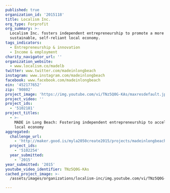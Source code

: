 ```yaml
---
published: true
organization_id: '2015118'
title: Localism Inc.
org_type: Forprofit
org_summary: >-
  Localism Inc. fosters independent entrepreneurship to promote a more
  sustainable, self-reliant local economy.
tags_indicators:
  - Entrepreneurship & innovation
  - Income & employment
charity_navigator_url: ''
organization_website:
  - www.localism.co/madelb
twitter: www.twitter.com/madeinlongbeach
instagram: www.instagram.com/madeinlongbeach
facebook: www.facebook.com/madeinlongbeach
ein: '452177652'
zip: '90802'
project_image: 'https://img.youtube.com/vi/TNz5Q0G-KAs/maxresdefault.jpg'
project_video: ''
project_ids:
  - '5102181'
project_titles:
  - >-
    MADE in Long Beach: Fostering independent entrepreneurship to accelerate the
    local economy
aggregated:
  challenge_url:
    - 'http://maker.good.is/myla2050create2015/projects/madeinlongbeach.html'
  project_ids:
    - '5102254'
  year_submitted:
    - '2015'
year_submitted: '2015'
youtube_video_identifier: TNz5Q0G-KAs
cached_project_image: >-
  /assets/images/organizations/localism-inc/img.youtube.com/vi/TNz5Q0G-KAs/maxresdefault.jpg

---
```

